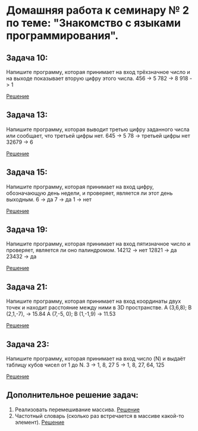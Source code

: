 # Домашняя работа к семинару № 2 по теме: "Знакомство с языками программирования".

## Задача 10:
Напишите программу, которая принимает на вход трёхзначное число и на выходе показывает вторую цифру этого числа.
456 -> 5
782 -> 8
918 -> 1

[Решение](https://github.com/fant0m23/Homework_C-_Sem2/blob/main/Example10/Program.cs)
  
## Задача 13:
Напишите программу, которая выводит третью цифру заданного числа или сообщает, что третьей цифры нет.
645 -> 5
78 -> третьей цифры нет
32679 -> 6

[Решение](https://github.com/fant0m23/Homework_C-_Sem2/blob/main/Example13/Program.cs)

## Задача 15:
Напишите программу, которая принимает на вход цифру, обозначающую день недели, и проверяет, является ли этот день выходным.
6 -> да
7 -> да
1 -> нет

[Решение](https://github.com/fant0m23/Homework_C-_Sem2/blob/main/Example15/Program.cs)

## Задача 19:
Напишите программу, которая принимает на вход пятизначное число и проверяет, является ли оно палиндромом.
14212 -> нет
12821 -> да
23432 -> да

[Решение](https://github.com/fant0m23/Homework_C-_Sem2/blob/main/Example19/Program.cs)

## Задача 21:
Напишите программу, которая принимает на вход координаты двух точек и находит расстояние между ними в 3D пространстве.
A (3,6,8); B (2,1,-7), -> 15.84
A (7,-5, 0); B (1,-1,9) -> 11.53

[Решение](https://github.com/fant0m23/Homework_C-_Sem2/blob/main/Example21/Program.cs)

## Задача 23:
Напишите программу, которая принимает на вход число (N) и выдаёт таблицу кубов чисел от 1 до N.
3 -> 1, 8, 27
5 -> 1, 8, 27, 64, 125

[Решение](https://github.com/fant0m23/Homework_C-_Sem2/blob/main/Example23/Program.cs)

## Дополнительное решение задач:
1. Реализовать перемешивание массива. [Решение](https://github.com/fant0m23/Homework_C-_Sem2/blob/main/MixArray/Program.cs)
2. Частотный словарь (сколько раз встречается в массиве какой-то элемент).  [Решение](https://github.com/fant0m23/Homework_C-_Sem2/blob/main/FrequencyDictionary/Program.cs)